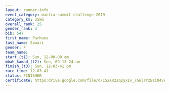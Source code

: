 ```yaml
---
layout: runner-info 
event_category: mantra-summit-challenge-2019 
category_km: 35km 
overall_rank: 25
gender_rank: 3
bib: 547
first_name: Parhana
last_name: Sawari
gender: F
team_name: 
start_(t1): Sun, 12-00-00 am
mbah_kamad_(t2): Sun, 09-13-24 am
finish_(t3): Sun, 12-03-41 pm
race_time: 12-03-41
status: FINISHER
certificate: https:drive.google.com/file/d/1S2XR22q2yxIv_7G6lrYZBziO4ve5rvsn/view?usp=sharing
---
```

